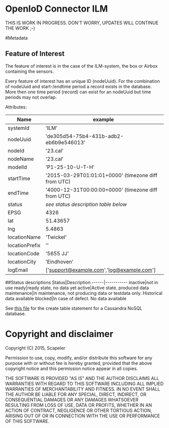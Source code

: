 # OpenIoD Connector ILM

THIS IS WORK IN PROGRESS. DON'T WORRY, UPDATES WILL CONTINUE THE WORK ;-)

#Metadata

## Feature of Interest
The feature of interest is in the case of the ILM-system, the box or Airbox containing the sensors.

Every feature of interest has an unique ID (nodeUuid). For the combination of nodeUuid and start-/endtime period a record exists in the database. More then one time period (record) can exist for an nodeUuid but time periods may not overlap.

Attributes:

Name|example
-------|--------
systemId|'ILM'
nodeUuid|'de305d54-75b4-431b-adb2-eb6b9e546013'
nodeId|'23.cal'
nodeName|'23.cal'
modelId|'P1-25-10-U-T-H'
startTime|'2015-03-29T01:01:01+0000'  (timezone diff from UTC)
endTime|'4000-12-31T00:00:00+0000'  (timezone diff from UTC)
status| _see status description table below_
EPSG|4326
lat|51.43657
lng|5.4863
locationName|'Twickel'
locationPrefix|''
locationCode|'5655 JJ'
locationCity|'Eindhoven'
logEmail|['support@example.com','log@example.com']

##Status descriptions
Status|Description
------|-----------
inactive|not in use
ready|ready state, no data yet
active|Active state, produced data
maintenance|in maintenance, not producing data or testdata only. Historical data available
blocked|In case of defect. No data available

See [this file](./Cassandra/create_table_featureofinterest.cql) for the create table statement for a Cassandra NoSQL database.
	

	

# Copyright and disclaimer

Copyright (C) 2015, Scapeler

Permission to use, copy, modify, and/or distribute this software for any purpose with or without fee is hereby granted, provided that the above copyright notice and this permission notice appear in all copies.

THE SOFTWARE IS PROVIDED "AS IS" AND THE AUTHOR DISCLAIMS ALL WARRANTIES WITH REGARD TO THIS SOFTWARE INCLUDING ALL IMPLIED WARRANTIES OF MERCHANTABILITY AND FITNESS. IN NO EVENT SHALL THE AUTHOR BE LIABLE FOR ANY SPECIAL, DIRECT, INDIRECT, OR CONSEQUENTIAL DAMAGES OR ANY DAMAGES WHATSOEVER RESULTING FROM LOSS OF USE, DATA OR PROFITS, WHETHER IN AN ACTION OF CONTRACT, NEGLIGENCE OR OTHER TORTIOUS ACTION, ARISING OUT OF OR IN CONNECTION WITH THE USE OR PERFORMANCE OF THIS SOFTWARE.
